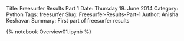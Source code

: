 Title: Freesurfer Results Part 1
Date: Thursday 19. June 2014
Category: Python
Tags: freesurfer
Slug: Freesurfer-Results-Part-1
Author: Anisha Keshavan
Summary: First part of freesurfer results

{% notebook Overview01.ipynb %}


